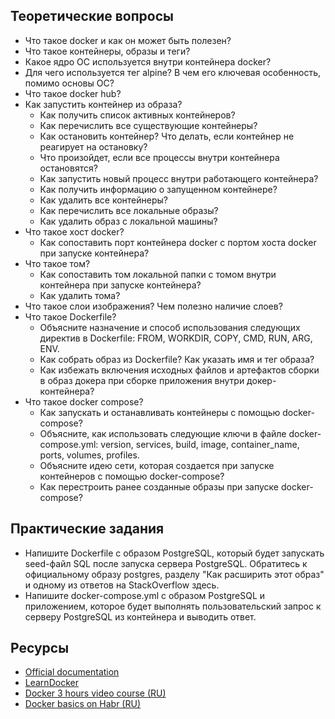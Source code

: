 ## Теоретические вопросы

- Что такое docker и как он может быть полезен?
- Что такое контейнеры, образы и теги?
- Какое ядро ОС используется внутри контейнера docker?
- Для чего используется тег alpine? В чем его ключевая особенность, помимо основы ОС?
- Что такое docker hub?
- Как запустить контейнер из образа?
	- Как получить список активных контейнеров?
	- Как перечислить все существующие контейнеры?
	- Как остановить контейнер? Что делать, если контейнер не реагирует на остановку?
	- Что произойдет, если все процессы внутри контейнера остановятся?
	- Как запустить новый процесс внутри работающего контейнера?
	- Как получить информацию о запущенном контейнере?
	- Как удалить все контейнеры?
	- Как перечислить все локальные образы?
	- Как удалить образ с локальной машины?
- Что такое хост docker?
	- Как сопоставить порт контейнера docker с портом хоста docker при запуске контейнера?
- Что такое том?
	- Как сопоставить том локальной папки с томом внутри контейнера при запуске контейнера?
	- Как удалить тома?
- Что такое слои изображения? Чем полезно наличие слоев?
- Что такое Dockerfile?
	- Объясните назначение и способ использования следующих директив в Dockerfile: FROM, WORKDIR, COPY, CMD, RUN, ARG, ENV.
	- Как собрать образ из Dockerfile? Как указать имя и тег образа?
	- Как избежать включения исходных файлов и артефактов сборки в образ докера при сборке приложения внутри докер-контейнера?
- Что такое docker compose?
	- Как запускать и останавливать контейнеры с помощью docker-compose?
	- Объясните, как использовать следующие ключи в файле docker-compose.yml: version, services, build, image, container_name, ports, volumes, profiles.
	- Объясните идею сети, которая создается при запуске контейнеров с помощью docker-compose?
	- Как перестроить ранее созданные образы при запуске docker-compose?
## Практические задания

- Напишите Dockerfile с образом PostgreSQL, который будет запускать seed-файл SQL после запуска сервера PostgreSQL. Обратитесь к официальному образу postgres, разделу "Как расширить этот образ" и одному из ответов на StackOverflow здесь.
- Напишите docker-compose.yml с образом PostgreSQL и приложением, которое будет выполнять пользовательский запрос к серверу PostgreSQL из контейнера и выводить ответ.

## Ресурсы

* [Official documentation](https://docs.docker.com/)
* [LearnDocker](https://learndocker.online/)
* [Docker 3 hours video course (RU)](https://www.youtube.com/watch?v=_uZQtRyF6Eg)
* [Docker basics on Habr (RU)](https://habr.com/ru/company/ruvds/blog/438796/)